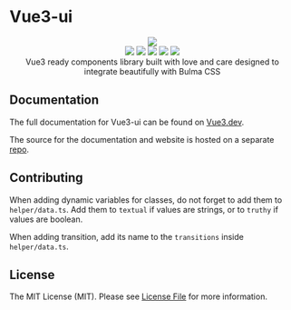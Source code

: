 # Vue3-ui

<p align="center">
  <a href="hhttps://vue3.dev">
      <img src="https://vue3.dev/vue3-ui-logo.png" />
  </a>
  <br/>
  <a href="https://www.npmjs.com/package/@pathscale/vue3-ui"><img src="https://img.shields.io/npm/v/@pathscale/vue3-ui?style=for-the-badge" /></a>
  <a href="https://www.npmjs.com/package/@pathscale/vue3-ui"><img src="https://img.shields.io/npm/dt/@pathscale/vue3-ui?style=for-the-badge" /></a>
  <a href="https://bundlephobia.com/result?p=@pathscale/vue3-ui"><img src="https://img.shields.io/bundlephobia/min/@pathscale/vue3-ui?style=for-the-badge" /></a>
  <a href="https://bundlephobia.com/result?p=@pathscale/vue3-ui"><img src="https://img.shields.io/bundlephobia/minzip/@pathscale/vue3-ui?style=for-the-badge" /></a>
  <a href="https://github.com/pathscale/vue3-ui/blob/master/LICENSE-MIT.txt"><img src="https://img.shields.io/npm/l/@pathscale/vue3-ui?style=for-the-badge" /></a>
  <br/>
  Vue3 ready components library built with love and care designed to integrate beautifully with Bulma CSS
</p>


## Documentation

The full documentation for Vue3-ui can be found on [Vue3.dev](https://vue3.dev/).

The source for the documentation and website is hosted on a separate [repo](https://github.com/pathscale/vue3.dev).

## Contributing

When adding dynamic variables for classes, do not forget to add them to `helper/data.ts`. Add them to `textual` if values are strings, or to `truthy` if values are boolean.

When adding transition, add its name to the `transitions` inside `helper/data.ts`.

## License

The MIT License (MIT). Please see [License File](https://github.com/pathscale/vue3-ui/blob/master/LICENSE-MIT.txt) for more information.
